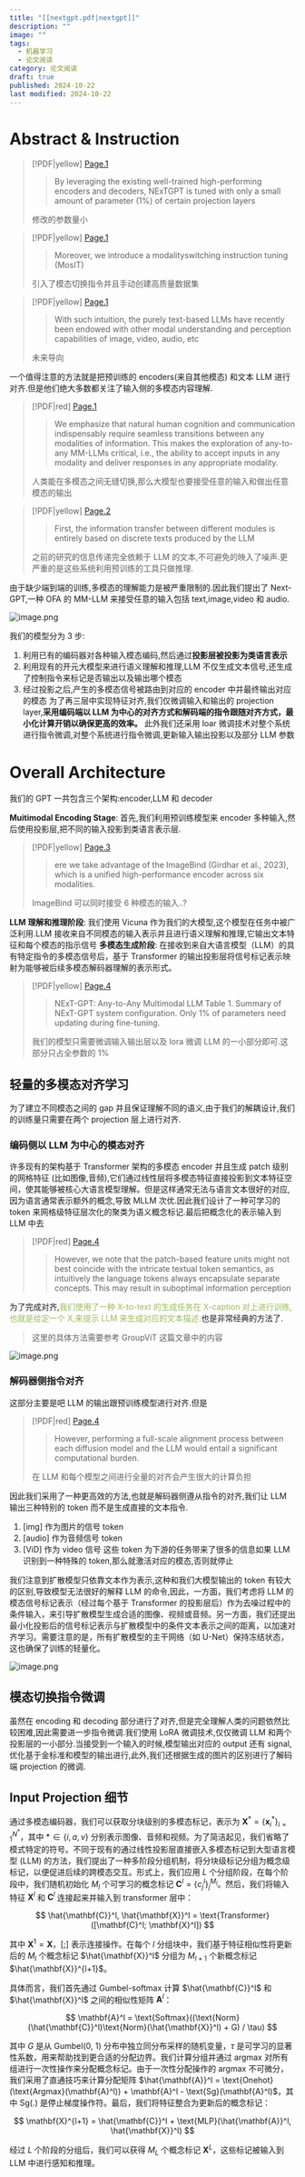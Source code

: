 ```yaml
---
title: "[[nextgpt.pdf|nextgpt]]"
description: ""
image: ""
tags:
  - 机器学习
  - 论文阅读
category: 论文阅读
draft: true
published: 2024-10-22
last modified: 2024-10-22
---
```


# Abstract & Instruction

> [!PDF|yellow] [Page.1](nextgpt.pdf.md#page=1&selection=44,1,48,41&color=yellow)
>
> > By leveraging the existing well-trained high-performing encoders and decoders, NExTGPT is tuned with only a small amount of parameter (1%) of certain projection layers
>
>修改的参数量小

> [!PDF|yellow] [Page.1](nextgpt.pdf.md#page=1&selection=51,12,52,37&color=yellow)
>
> > Moreover, we introduce a modalityswitching instruction tuning (MosIT)
>
>引入了模态切换指令并且手动创建高质量数据集

> [!PDF|yellow] [Page.1](nextgpt.pdf.md#page=1&selection=103,0,105,51&color=yellow)
>
> > With such intuition, the purely text-based LLMs have recently been endowed with other modal understanding and perception capabilities of image, video, audio, etc
>
>未来导向

一个值得注意的方法就是把预训练的 encoders(来自其他模态) 和文本 LLM 进行对齐.但是他们绝大多数都关注了输入侧的多模态内容理解.

> [!PDF|red] [Page.1](nextgpt.pdf.md#page=1&selection=121,44,126,59&color=red)
>
> > We emphasize that natural human cognition and communication indispensably require seamless transitions between any modalities of information. This makes the exploration of any-to-any MM-LLMs critical, i.e., the ability to accept inputs in any modality and deliver responses in any appropriate modality.
>
>人类能在多模态之间无缝切换,那么大模型也要接受任意的输入和做出任意模态的输出

> [!PDF|yellow] [Page.2](nextgpt.pdf.md#page=2&selection=103,44,105,43&color=yellow)
>
> >  First, the information transfer between different modules is entirely based on discrete texts produced by the LLM
>
>之前的研究的信息传递完全依赖于 LLM 的文本,不可避免的映入了噪声.更严重的是这些系统利用预训练的工具只做推理.

由于缺少端到端的训练,多模态的理解能力是被严重限制的.因此我们提出了 Next-GPT,一种 OFA 的 MM-LLM 来接受任意的输入包括 text,image,video 和 audio.

![image.png](https://picture-bed-1325530970.cos.ap-nanjing.myqcloud.com/20241022093337.png)

我们的模型分为 3 步:

1. 利用已有的编码器对各种输入模态编码,然后通过**投影层被投影为类语言表示**
2. 利用现有的开元大模型来进行语义理解和推理,LLM 不仅生成文本信号,还生成了控制指令来标记是否输出以及输出哪个模态
3. 经过投影之后,产生的多模态信号被路由到对应的 encoder 中并最终输出对应的模态
为了再三层中实现特征对齐,我们仅微调输入和输出的 projection layer,**采用编码端以 LLM 为中心的对齐方式和解码端的指令跟随对齐方式，最小化计算开销以确保更高的效率。** 此外我们还采用 loar 微调技术对整个系统进行指令微调,对整个系统进行指令微调,更新输入输出投影以及部分 LLM 参数

# Overall Architecture

我们的 GPT 一共包含三个架构:encoder,LLM 和 decoder

**Muitimodal Encoding Stage**: 首先,我们利用预训练模型来 encoder 多种输入,然后使用投影层,把不同的输入投影到类语言表示层.

> [!PDF|yellow] [Page.3](nextgpt.pdf.md#page=3&selection=120,16,123,1&color=yellow)
>
> > ere we take advantage of the ImageBind (Girdhar et al., 2023), which is a unified high-performance encoder across six modalities.
>
>ImageBind 可以同时接受 6 种模态的输入..?

**LLM 理解和推理阶段**: 我们使用 Vicuna 作为我们的大模型,这个模型在任务中被广泛利用.LLM 接收来自不同模态的输入表示并且进行语义理解和推理,它输出文本特征和每个模态的指示信号
**多模态生成阶段**: 在接收到来自大语言模型（LLM）的具有特定指令的多模态信号后，基于 Transformer 的输出投影层将信号标记表示映射为能够被后续多模态解码器理解的表示形式。

> [!PDF|yellow] [Page.4](nextgpt.pdf.md#page=4&selection=0,35,4,97&color=yellow)
>
> > NExT-GPT: Any-to-Any Multimodal LLM Table 1. Summary of NExT-GPT system configuration. Only 1% of parameters need updating during fine-tuning.
>
>我们的模型只需要微调输入输出层以及 lora 微调 LLM 的一小部分即可.这部分只占全参数的 1%

## 轻量的多模态对齐学习

为了建立不同模态之间的 gap 并且保证理解不同的语义,由于我们的解耦设计,我们的训练量只需要在两个 projection 层上进行对齐.

### 编码侧以 LLM 为中心的模态对齐

许多现有的架构基于 Transformer 架构的多模态 encoder 并且生成 patch 级别的网格特征 (比如图像,音频),它们通过线性层将多模态特征直接投影到文本特征空间，使其能够被核心大语言模型理解。但是这样通常无法与语言文本很好的对应,因为语言通常表示额外的概念,导致 MLLM 次优.因此我们设计了一种可学习的 token 来网格级特征层次化的聚类为语义概念标记.最后把概念化的表示输入到 LLM 中去

> [!PDF|red] [Page.4](nextgpt.pdf.md#page=4&selection=186,43,190,52&color=red)
>
> > However, we note that the patch-based feature units might not best coincide with the intricate textual token semantics, as intuitively the language tokens always encapsulate separate concepts. This may result in suboptimal information perception

为了完成对齐,<font color="#9bbb59">我们使用了一种 X-to-text 的生成任务在 X-caption 对上进行训练,也就是给定一个 X,来提示 LLM 来生成对应的文本描述.</font>也是非常经典的方法了.

>这里的具体方法需要参考 GroupViT 这篇文章中的内容

![image.png](https://picture-bed-1325530970.cos.ap-nanjing.myqcloud.com/20241022104211.png)

### 解码器侧指令对齐

这部分主要是吧 LLM 的输出跟预训练模型进行对齐.但是

> [!PDF|red] [Page.4](nextgpt.pdf.md#page=4&selection=224,18,226,49&color=red)
>
> > However, performing a full-scale alignment process between each diffusion model and the LLM would entail a significant computational burden.
>
>在 LLM 和每个模型之间进行全量的对齐会产生很大的计算负担

因此我们采用了一种更高效的方法,也就是解码器侧遵从指令的对齐,我们让 LLM 输出三种特别的 token 而不是生成直接的文本指令.

1. \[img] 作为图片的信号 token
2. \[audio] 作为音频信号 token
3. \[ViD] 作为 video 信号
这些 token 为下游的任务带来了很多的信息如果 LLM 识别到一种特殊的 token,那么就激活对应的模态,否则就停止

我们注意到扩散模型只依靠文本作为表示,这种和我们大模型输出的 token 有较大的区别,导致模型无法很好的解释 LLM 的命令,因此，一方面，我们考虑将 LLM 的模态信号标记表示（经过每个基于 Transformer 的投影层后）作为去噪过程中的条件输入，来引导扩散模型生成合适的图像、视频或音频。另一方面，我们还提出最小化投影后的信号标记表示与扩散模型中的条件文本表示之间的距离，以加速对齐学习。需要注意的是，所有扩散模型的主干网络（如 U-Net）保持冻结状态，这也确保了训练的轻量化。

![image.png](https://picture-bed-1325530970.cos.ap-nanjing.myqcloud.com/20241022104410.png)

## 模态切换指令微调

虽然在 encoding 和 decoding 部分进行了对齐,但是完全理解人类的问题依然比较困难,因此需要进一步指令微调.我们使用 LoRA 微调技术,仅仅微调 LLM 和两个投影层的一小部分.当接受到一个输入的时候,模型输出对应的 output 还有 signal,优化基于金标准和模型的输出进行,此外,我们还根据生成的图片的区别进行了解码端 projection 的微调.

## Input Projection 细节

通过多模态编码器，我们可以获取分块级别的多模态标记，表示为 $\mathbf{X}^* = \{\mathbf{x}_i^*\}_{i=1}^{N^*}$，其中 $* \in \{i, a, v\}$ 分别表示图像、音频和视频。为了简洁起见，我们省略了模式特定的符号。不同于现有的通过线性投影层直接嵌入多模态标记到大型语言模型 (LLM) 的方法，我们提出了一种多阶段分组机制，将分块级标记分组为概念级标记，以便促进后续的跨模态交互。形式上，我们应用 $L$ 个分组阶段，在每个阶段中，我们随机初始化 $M_l$ 个可学习的概念标记 $\mathbf{C}^l = \{c_j^l\}_{j}^{M_l}$。然后，我们将输入特征 $\mathbf{X}^l$ 和 $\mathbf{C}^l$ 连接起来并输入到 transformer 层中：

$$ \hat{\mathbf{C}}^l, \hat{\mathbf{X}}^l = \text{Transformer}([\mathbf{C}^l; \mathbf{X}^l]) $$

其中 $\mathbf{X}^1 = \mathbf{X}$，$[;]$ 表示连接操作。在每个 $l$ 分组块中，我们基于特征相似性将更新后的 $M_l$ 个概念标记 $\hat{\mathbf{X}}^l$ 分组为 $M_{l+1}$ 个新概念标记 $\hat{\mathbf{X}}^{l+1}$。

具体而言，我们首先通过 Gumbel-softmax 计算 $\hat{\mathbf{C}}^l$ 和 $\hat{\mathbf{X}}^l$ 之间的相似性矩阵 $\mathbf{A}^l$：

$$ \mathbf{A}^l = \text{Softmax}((\text{Norm}(\hat{\mathbf{C}}^l)\text{Norm}(\hat{\mathbf{X}}^l) + G) / \tau) $$

其中 $G$ 是从 Gumbel(0, 1) 分布中独立同分布采样的随机变量，$\tau$ 是可学习的显著性系数，用来帮助找到更合适的分配边界。我们计算分组并通过 argmax 对所有组进行一次性操作来分配概念标记。由于一次性分配操作的 argmax 不可微分，我们采用了直通技巧来计算分配矩阵 $\hat{\mathbf{A}}^l = \text{Onehot}(\text{Argmax}(\mathbf{A}^l)) + \mathbf{A}^l - \text{Sg}(\mathbf{A}^l)$，其中 $\text{Sg}(.)$ 是停止梯度操作符。最后，我们将特征整合为更新后的概念标记：

$$ \mathbf{X}^{l+1} = \hat{\mathbf{C}}^l + \text{MLP}(\hat{\mathbf{A}}^l, \hat{\mathbf{X}}^l) $$

经过 $L$ 个阶段的分组后，我们可以获得 $M_L$ 个概念标记 $\mathbf{X}^L$，这些标记被输入到 LLM 中进行感知和推理。
